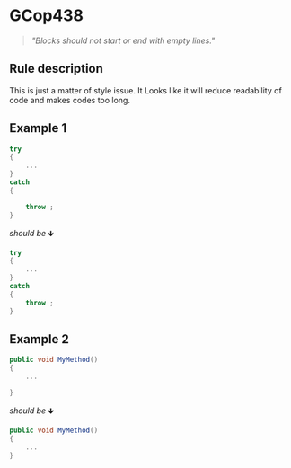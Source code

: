 ﻿# GCop438

> *"Blocks should not start ​or end ​with empty lines."*


## Rule description
This is just a matter of style issue. It Looks like it will reduce readability of code and makes codes too long.

## Example 1
```csharp
try
{
    ...
}
catch
{

    throw ;
}
```
*should be* 🡻

```csharp
try
{
    ...
}
catch
{
    throw ;
}
```
 

## Example 2
```csharp
public void MyMethod()
{
    ...

}
```
*should be* 🡻

```csharp
public void MyMethod()
{
    ...
}
```
 


